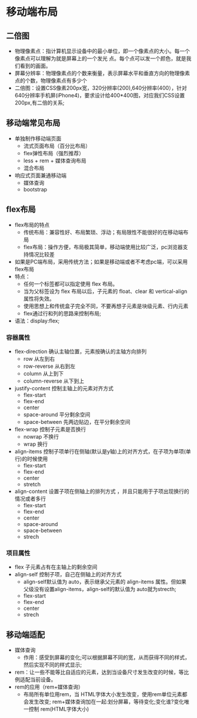 # 移动端布局
## 二倍图
- 物理像素点：指计算机显示设备中的最小单位，即一个像素点的大小。每一个像素点可以理解为就是屏幕上的一个发光 点。每个点可以发一个颜色，就是我们看到的画面。
- 屏幕分辨率：物理像素点的个数来衡量，表示屏幕水平和垂直方向的物理像素点的个数，物理像素点有多少个
- 二倍图：设置CSS像素200px宽，320分辨率(200),640分辨率(400），针对640分辨率手机屏(iPhone4)，要求设计给400*400图，对应我们CSS设置200px,有二倍的关系;
## 移动端常见布局
- 单独制作移动端页面
  - 流式页面布局（百分比布局）
  - flex弹性布局（强烈推荐）
  - less + rem + 媒体查询布局
  - 混合布局
- 响应式页面兼通移动端
  - 媒体查询
  - bootstrap
## flex布局
- flex布局的特点
  - 传统布局：兼容性好、布局繁琐、浮动；有局限性不能很好的在移动端布局
  - flex布局：操作方便，布局极其简单，移动端使用比较广泛，pc浏览器支持情况比较差
- 如果是PC端布局，采用传统方法；如果是移动端或者不考虑pc端，可以采用flex布局
- 特点：
  - 任何一个标签都可以指定使用 flex 布局。 
  - 当为父标签设为 flex 布局以后，子元素的 float、clear 和 vertical-align 属性将失效。 
  - 使用思想上和传统盒子完全不同，不要再想子元素是块级元素、行内元素
  -  flex通过行和列的思路来控制布局;  
- 语法：display:flex;
###  容器属性
- flex-direction 确认主轴位置，元素按确认的主轴方向排列
  - row 从左到右
  - row-reverse 从右到左
  - column 从上到下
  - column-reverse 从下到上
- justify-content 控制主轴上的元素对齐方式
  - flex-start 
  - flex-end
  - center
  - space-around 平分剩余空间
  - space-between 先两边贴边，在平分剩余空间
- flex-wrap 控制子元素是否换行
  - nowrap 不换行
  - wrap 换行
- align-items 控制子项单行在侧轴(默认是y轴)上的对齐方式，在子项为单项(单行)的时候使用
  - flex-start
  - flex-end
  - center
  - stretch
- align-content 设置子项在侧轴上的排列方式 ，并且只能用于子项出现换行的情况或者多行
  - flex-start
  - flex-end
  - center
  - space-around
  - space-between
  - strech
### 项目属性
- flex 子元素占有在主轴上的剩余空间
- align-self 控制子项，自己在侧轴上的对齐方式
  - align-self默认值为 auto，表示继承父元素的 align-items 属性。但如果父级没有设置align-items，align-self的默认值为 auto就为strecth; 
  - flex-start
  - flex-end
  - center
  - strech 
## 移动端适配
- 媒体查询
  - 作用：感受到屏幕的变化;可以根据屏幕不同的宽，从而获得不同的样式，然后实现不同的样式显示;
- rem：让一些不能等比自适应的元素，达到当设备尺寸发生改变的时候，等比例适配当前设备。
- rem的应用（rem+媒体查询）
  - 布局所有单位用rem，当 HTML字体大小发生改变，使用rem单位元素都会发生改变; rem+媒体查询加在一起:划分屏幕，等待变化;变化谁?变化唯一控制 rem(HTML字体大小)
 